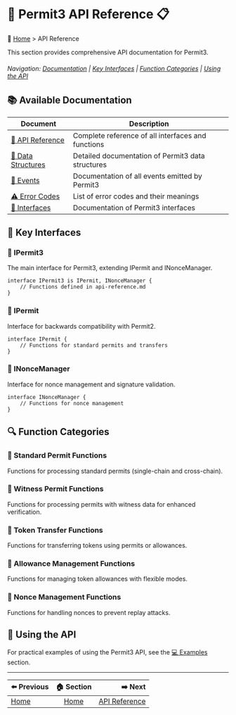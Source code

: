 <a id="api-top"></a>
# 🔏 Permit3 API Reference 📋

🧭 [Home](/docs/README.md) > API Reference

This section provides comprehensive API documentation for Permit3.

###### Navigation: [Documentation](#available-documentation) | [Key Interfaces](#key-interfaces) | [Function Categories](#function-categories) | [Using the API](#using-the-api)

<a id="available-documentation"></a>
## 📚 Available Documentation

| Document | Description |
|----------|-------------|
| [📘 API Reference](./api-reference.md) | Complete reference of all interfaces and functions |
| [🧰 Data Structures](./data-structures.md) | Detailed documentation of Permit3 data structures |
| [📣 Events](./events.md) | Documentation of all events emitted by Permit3 |
| [⚠️ Error Codes](./error-codes.md) | List of error codes and their meanings |
| [🔌 Interfaces](./interfaces.md) | Documentation of Permit3 interfaces |

<a id="key-interfaces"></a>
## 🔑 Key Interfaces

### 📄 IPermit3

The main interface for Permit3, extending IPermit and INonceManager.

```solidity
interface IPermit3 is IPermit, INonceManager {
    // Functions defined in api-reference.md
}
```

### 📃 IPermit

Interface for backwards compatibility with Permit2.

```solidity
interface IPermit {
    // Functions for standard permits and transfers
}
```

### 🧮 INonceManager

Interface for nonce management and signature validation.

```solidity
interface INonceManager {
    // Functions for nonce management
}
```

<a id="function-categories"></a>
## 🔍 Function Categories

### 🔏 Standard Permit Functions

Functions for processing standard permits (single-chain and cross-chain).

### 🧩 Witness Permit Functions

Functions for processing permits with witness data for enhanced verification.

### 💸 Token Transfer Functions

Functions for transferring tokens using permits or allowances.

### 🔄 Allowance Management Functions

Functions for managing token allowances with flexible modes.

### 🔢 Nonce Management Functions

Functions for handling nonces to prevent replay attacks.

<a id="using-the-api"></a>
## 🚀 Using the API

For practical examples of using the Permit3 API, see the [💻 Examples](../examples/README.md) section.

---

| ⬅️ Previous | 🏠 Section | ➡️ Next |
|:-----------|:----------:|------------:|
| [Home](/docs/README.md) | [Home](/docs/README.md) | [API Reference](/docs/api/api-reference.md) |